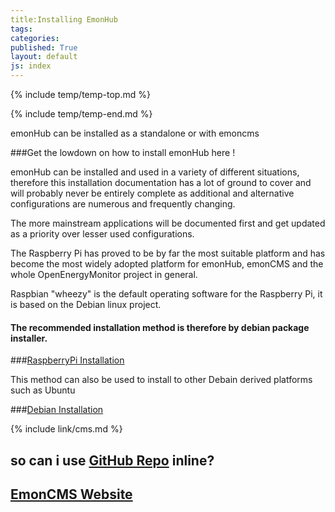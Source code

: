 ```yaml
---
title:Installing EmonHub
tags: 
categories: 
published: True
layout: default
js: index
---
```


{% include temp/temp-top.md %}

{% include temp/temp-end.md %}

emonHub can be installed as a standalone or with emoncms


###Get the lowdown on how to install emonHub here !

emonHub can be installed and used in a variety of different situations, therefore this installation documentation has a lot of ground to cover and will probably never be entirely complete as additional and alternative configurations are numerous and frequently changing.

The more mainstream applications will be documented first and get updated as a priority over lesser used configurations.

The Raspberry Pi has proved to be by far the most suitable platform and has become the most widely adopted platform for emonHub, emonCMS and the whole OpenEnergyMonitor project in general. 

Raspbian "wheezy" is the default operating software for the Raspberry Pi, it is based on the Debian linux project.

#### The recommended installation method is therefore by debian package installer.

###[RaspberryPi Installation]({{site.page}}install/raspberrypi)

This method can also be used to install to other Debain derived platforms such as Ubuntu

###[Debian Installation]({{site.page}}install/debian)



{% include link/cms.md %}

## so can i use [GitHub Repo]({{site.git}}) inline?

## [EmonCMS Website]({{site.cms}})
